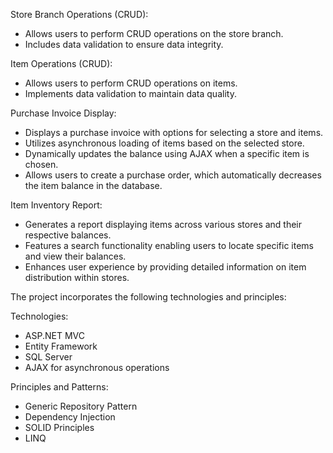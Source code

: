 Store Branch Operations (CRUD):

- Allows users to perform CRUD operations on the store branch.
- Includes data validation to ensure data integrity.


Item Operations (CRUD):

- Allows users to perform CRUD operations on items.
- Implements data validation to maintain data quality.


Purchase Invoice Display:

- Displays a purchase invoice with options for selecting a store and items.
- Utilizes asynchronous loading of items based on the selected store.
- Dynamically updates the balance using AJAX when a specific item is chosen.
- Allows users to create a purchase order, which automatically decreases the item balance in the database.


Item Inventory Report:

- Generates a report displaying items across various stores and their respective balances.
- Features a search functionality enabling users to locate specific items and view their balances.
- Enhances user experience by providing detailed information on item distribution within stores.




The project incorporates the following technologies and principles:

Technologies:

- ASP.NET MVC
- Entity Framework
- SQL Server
- AJAX for asynchronous operations


Principles and Patterns:

- Generic Repository Pattern
- Dependency Injection
- SOLID Principles
- LINQ
